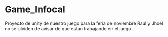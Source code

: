 # Game_Infocal
Proyecto de unity de nuestro juego para la feria de noviembre
Raul y Jhoel no se olviden de avisar de que estan trabajando en el juego
